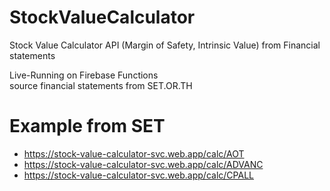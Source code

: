 # StockValueCalculator

Stock Value Calculator API (Margin of Safety, Intrinsic Value) from Financial statements

Live-Running on Firebase Functions
<br>source financial statements from SET.OR.TH

# Example from SET
- https://stock-value-calculator-svc.web.app/calc/AOT
- https://stock-value-calculator-svc.web.app/calc/ADVANC
- https://stock-value-calculator-svc.web.app/calc/CPALL
